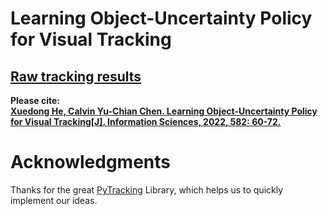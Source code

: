 # Learning Object-Uncertainty Policy for Visual Tracking

## [Raw tracking results](https://github.com/hexdjx/VisTrack.git)

**Please cite:  
[Xuedong He, Calvin Yu-Chian Chen. Learning Object-Uncertainty Policy for Visual Tracking[J]. Information Sciences, 2022, 582: 60-72.](https://doi.org/10.1016/j.ins.2021.09.002)**

# Acknowledgments
Thanks for the great [PyTracking](https://github.com/visionml/pytracking) Library, which helps us to quickly implement our ideas.
